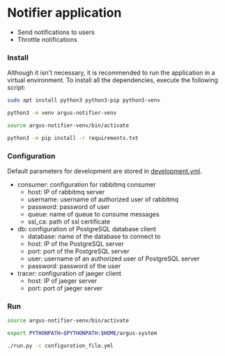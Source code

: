 # Notifier application

- Send notifications to users
- Throttle notifications

### Install

Although it isn't necessary, it is recommended to run the application in a virtual environment.
To install all the dependencies, execute the following script: 

```bash
sudo apt install python3 python3-pip python3-venv

python3 -m venv argus-notifier-venv

source argus-notifier-venv/bin/activate

python3 -m pip install -r requirements.txt
```

### Configuration

Default parameters for development are stored in [development.yml](development.yml).

- consumer: configuration for rabbitmq consumer
  - host: IP of rabbitmq server
  - username: username of authorized user of rabbitmq
  - password: password of user
  - queue: name of queue to consume messages
  - ssl_ca: path of ssl certificate
- db: configuration of PostgreSQL database client
    - database: name of the database to connect to
    - host: IP of the PostgreSQL server
    - port: port of the PostgreSQL server
    - user: username of an authorized user of PostgreSQL server
    - password: password of the user
- tracer: configuration of jaeger client
  - host: IP of jaeger server
  - port: port of jaeger server

### Run

```bash
source argus-notifier-venv/bin/activate

export PYTHONPATH=$PYTHONPATH:$HOME/argus-system

./run.py -c configuration_file.yml
```